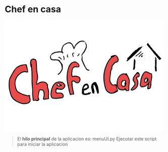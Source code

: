 # Chef en casa
![logo aplicacion](img/logo.png)
>El **hilo principal** de la aplicacion es:
	menuUI.py
>Ejecutar este script para iniciar la aplicacion
